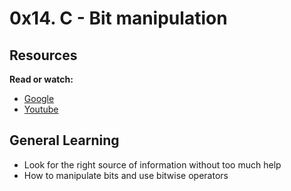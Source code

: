 # 0x14. C - Bit manipulation

## Resources

**Read or watch:**

* [Google](https://www.google.com)
* [Youtube](https://www.youtube.com)

## General Learning

* Look for the right source of information without too much help
* How to manipulate bits and use bitwise operators
